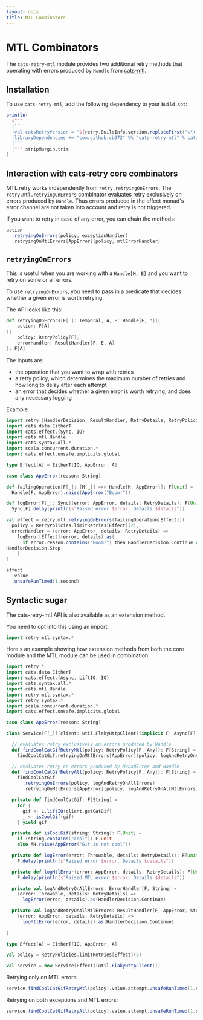 ```yaml
---
layout: docs
title: MTL Combinators
---
```


# MTL Combinators

The `cats-retry-mtl` module provides two additional retry methods that operating
with errors produced by `Handle` from
[cats-mtl](https://github.com/typelevel/cats-mtl).

## Installation

To use `cats-retry-mtl`, add the following dependency to your `build.sbt`:

````scala mdoc:passthrough
println(
  s"""
  |```
  |val catsRetryVersion = "${retry.BuildInfo.version.replaceFirst("\\+.*", "")}"
  |libraryDependencies += "com.github.cb372" %% "cats-retry-mtl" % catsRetryVersion
  |```
  |""".stripMargin.trim
)
````

## Interaction with cats-retry core combinators

MTL retry works independently from `retry.retryingOnErrors`. The
`retry.mtl.retryingOnErrors` combinator evaluates retry exclusively on errors
produced by `Handle`. Thus errors produced in the effect monad's error channel
are not taken into account and retry is not triggered.

If you want to retry in case of any error, you can chain the methods:

```scala
action
  .retryingOnErrors(policy, exceptionHandler)
  .retryingOnMtlErrors[AppError](policy, mtlErrorHandler)
```

## `retryingOnErrors`

This is useful when you are working with a `Handle[M, E]` and you want to retry
on some or all errors.

To use `retryingOnErrors`, you need to pass in a predicate that decides
whether a given error is worth retrying.

The API looks like this:

```scala
def retryingOnErrors[F[_]: Temporal, A, E: Handle[F, *]](
    action: F[A]
)(
    policy: RetryPolicy[F],
    errorHandler: ResultHandler[F, E, A]
): F[A]
```

The inputs are:

- the operation that you want to wrap with retries
- a retry policy, which determines the maximum number of retries and how long to
  delay after each attempt
- an error that decides whether a given error is worth retrying, and does any
necessary logging

Example:

```scala mdoc:silent
import retry.{HandlerDecision, ResultHandler, RetryDetails, RetryPolicies}
import cats.data.EitherT
import cats.effect.{Sync, IO}
import cats.mtl.Handle
import cats.syntax.all.*
import scala.concurrent.duration.*
import cats.effect.unsafe.implicits.global

type Effect[A] = EitherT[IO, AppError, A]

case class AppError(reason: String)

def failingOperation[F[_]: [M[_]] =>> Handle[M, AppError]]: F[Unit] =
  Handle[F, AppError].raise(AppError("Boom!"))

def logError[F[_]: Sync](error: AppError, details: RetryDetails): F[Unit] =
  Sync[F].delay(println(s"Raised error $error. Details $details"))

val effect = retry.mtl.retryingOnErrors(failingOperation[Effect])(
  policy = RetryPolicies.limitRetries[Effect](2),
  errorHandler = (error: AppError, details: RetryDetails) =>
    logError[Effect](error, details).as(
      if error.reason.contains("Boom!") then HandlerDecision.Continue else
HandlerDecision.Stop
    )
)
```

```scala mdoc
effect
  .value
  .unsafeRunTimed(1.second)
```

## Syntactic sugar

The cats-retry-mtl API is also available as an extension method.

You need to opt into this using an import:

```scala mdoc:silent
import retry.mtl.syntax.*
```

Here's an example showing how extension methods from both the core module and
the MTL module can be used in combination:

```scala mdoc:reset:silent
import retry.*
import cats.data.EitherT
import cats.effect.{Async, LiftIO, IO}
import cats.syntax.all.*
import cats.mtl.Handle
import retry.mtl.syntax.*
import retry.syntax.*
import scala.concurrent.duration.*
import cats.effect.unsafe.implicits.global

case class AppError(reason: String)

class Service[F[_]](client: util.FlakyHttpClient)(implicit F: Async[F], L: LiftIO[F], AH: Handle[F, AppError]) {

  // evaluates retry exclusively on errors produced by Handle
  def findCoolCatGifRetryMtl(policy: RetryPolicy[F, Any]): F[String] =
    findCoolCatGif.retryingOnMtlErrors[AppError](policy, logAndRetryOnAllMtlErrors)

  // evaluates retry on errors produced by MonadError and Handle
  def findCoolCatGifRetryAll(policy: RetryPolicy[F, Any]): F[String] =
    findCoolCatGif
      .retryingOnErrors(policy, logAndRetryOnAllErrors)
      .retryingOnMtlErrors[AppError](policy, logAndRetryOnAllMtlErrors)

  private def findCoolCatGif: F[String] =
    for {
      gif <- L.liftIO(client.getCatGif)
      _ <- isCoolGif(gif)
    } yield gif

  private def isCoolGif(string: String): F[Unit] =
    if (string.contains("cool")) F.unit
    else AH.raise(AppError("Gif is not cool"))

  private def logError(error: Throwable, details: RetryDetails): F[Unit] =
    F.delay(println(s"Raised error $error. Details $details"))

  private def logMtlError(error: AppError, details: RetryDetails): F[Unit] =
    F.delay(println(s"Raised MTL error $error. Details $details"))

  private val logAndRetryOnAllErrors: ErrorHandler[F, String] =
    (error: Throwable, details: RetryDetails) =>
      logError(error, details).as(HandlerDecision.Continue)

  private val logAndRetryOnAllMtlErrors: ResultHandler[F, AppError, String] =
    (error: AppError, details: RetryDetails) =>
      logMtlError(error, details).as(HandlerDecision.Continue)
      
}

type Effect[A] = EitherT[IO, AppError, A]

val policy = RetryPolicies.limitRetries[Effect](5)

val service = new Service[Effect](util.FlakyHttpClient())
```

Retrying only on MTL errors:

```scala mdoc
service.findCoolCatGifRetryMtl(policy).value.attempt.unsafeRunTimed(1.second)
```

Retrying on both exceptions and MTL errors:

```scala mdoc
service.findCoolCatGifRetryAll(policy).value.attempt.unsafeRunTimed(1.second)
```
